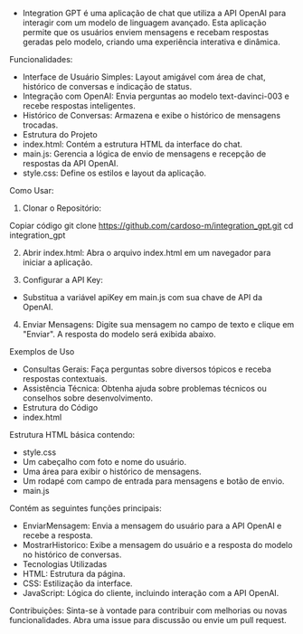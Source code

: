 - Integration GPT é uma aplicação de chat que utiliza a API OpenAI para interagir com um modelo de linguagem avançado. Esta aplicação permite que os usuários enviem mensagens e recebam respostas geradas pelo modelo, criando uma experiência interativa e dinâmica.

Funcionalidades:
- Interface de Usuário Simples: Layout amigável com área de chat, histórico de conversas e indicação de status.
- Integração com OpenAI: Envia perguntas ao modelo text-davinci-003 e recebe respostas inteligentes.
- Histórico de Conversas: Armazena e exibe o histórico de mensagens trocadas.
- Estrutura do Projeto
- index.html: Contém a estrutura HTML da interface do chat.
- main.js: Gerencia a lógica de envio de mensagens e recepção de respostas da API OpenAI.
- style.css: Define os estilos e layout da aplicação.

  
Como Usar:

1. Clonar o Repositório:

Copiar código
git clone https://github.com/cardoso-m/integration_gpt.git
cd integration_gpt

2. Abrir index.html: Abra o arquivo index.html em um navegador para iniciar a aplicação.

3. Configurar a API Key:
- Substitua a variável apiKey em main.js com sua chave de API da OpenAI.

4. Enviar Mensagens: Digite sua mensagem no campo de texto e clique em "Enviar". A resposta do modelo será exibida abaixo.

Exemplos de Uso
- Consultas Gerais: Faça perguntas sobre diversos tópicos e receba respostas contextuais.
- Assistência Técnica: Obtenha ajuda sobre problemas técnicos ou conselhos sobre desenvolvimento.
- Estrutura do Código
- index.html


Estrutura HTML básica contendo:
- style.css
- Um cabeçalho com foto e nome do usuário.
- Uma área para exibir o histórico de mensagens.
- Um rodapé com campo de entrada para mensagens e botão de envio.
- main.js

Contém as seguintes funções principais:
- EnviarMensagem: Envia a mensagem do usuário para a API OpenAI e recebe a resposta.
- MostrarHistorico: Exibe a mensagem do usuário e a resposta do modelo no histórico de conversas.
- Tecnologias Utilizadas
- HTML: Estrutura da página.
- CSS: Estilização da interface.
- JavaScript: Lógica do cliente, incluindo interação com a API OpenAI.

Contribuições:
Sinta-se à vontade para contribuir com melhorias ou novas funcionalidades. Abra uma issue para discussão ou envie um pull request.
